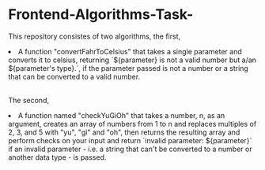 # Frontend-Algorithms-Task-
<p>This repository consistes of two algorithms, the first,<p>
  <li>A function "convertFahrToCelsius" that takes a single parameter and converts it to celsius, returning `${parameter} is not a valid number but a/an ${parameter's type}.`, if the parameter passed is not a number or a string that can be converted to a valid number. </li>
  <br>
  <p>The second,</p>
 <li>A function named "checkYuGiOh" that takes a number, n, as an argument, creates an array of numbers from 1 to n and replaces multiples of 2, 3, and 5 with "yu", "gi" and "oh", then returns the resulting array and perform checks on your input and return `invalid parameter: ${parameter}` if an invalid parameter - i.e. a string that can't be converted to a number or another data type - is passed.</li>
